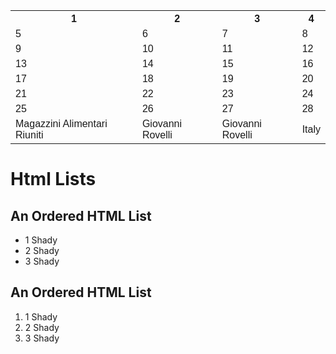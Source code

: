 <!DOCTYPE html>
<html>
<head>
<style>
table {
  font-family: arial, sans-serif;
  border-collapse: collapse;
  width: 100%;
}

td, th {
  border: 1px solid #dddddd;
  text-align: left;
  padding: 8px;
}

tr:nth-child(even) {
  background-color: #dddddd;
}
</style>
</head>
<body>
<table>
  <tr>
    <th>1 </th>
    <th>2 </th>
    <th>3 </th>
    <th>4 </th>
  </tr>
  <tr>
    <td>5 </td>
    <td>6 </td>
    <td>7 </td>
    <td>8 </td>
  </tr>
  <tr>
    <td>9 </td>
    <td>10 </td>
    <td>11 </td>
    <td>12 </td>
  </tr>
  <tr>
    <td>13 </td>
    <td>14 </td>
    <td>15 </td>
    <td>16 </td>
  </tr>
  <tr>
    <td>17 </td>
    <td>18 </td>
    <td>19 </td>
    <td>20 </td>
  </tr>
  <tr>
    <td>21 </td>
    <td>22 </td>
    <td>23 </td>
    <td>24 </td>
  </tr>
  <tr>
    <td>25</td>
    <td>26 </td>
    <td>27 </td>
    <td>28 </td>
  </tr>
  <tr>
    <td>Magazzini Alimentari Riuniti</td>
    <td>Giovanni Rovelli</td>
    <td>Giovanni Rovelli</td>
    <td>Italy</td>
  </tr>
</table>

</body>
</html>
<h1>Html Lists </h1>
<!DOCTYPE html>
<html>
<body>

<h2>An Ordered HTML List</h2>

<ul>
  <li>1 Shady</li>
  <li>2 Shady</li>
  <li>3 Shady</li>
</ul>  

<h2>An Ordered HTML List</h2>

<ol>
  <li>1 Shady</li>
  <li>2 Shady</li>
  <li>3 Shady</li>
</ol> 

</body>
</html>

